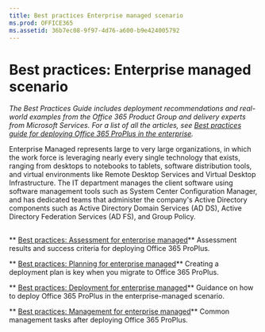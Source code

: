 ```yaml
---
title: Best practices Enterprise managed scenario
ms.prod: OFFICE365
ms.assetid: 36b7ec08-9f97-4d76-a600-b9e424005792
---
```



# Best practices: Enterprise managed scenario

 *The Best Practices Guide includes deployment recommendations and real-world examples from the Office 365 Product Group and delivery experts from Microsoft Services. For a list of all the articles, see  [Best practices guide for deploying Office 365 ProPlus in the enterprise](best-practices-guide-for-deploying-office-365-proplus-in-the-enterprise.md).* 
  
    
    

Enterprise Managed represents large to very large organizations, in which the work force is leveraging nearly every single technology that exists, ranging from desktops to notebooks to tablets, software distribution tools, and virtual environments like Remote Desktop Services and Virtual Desktop Infrastructure. The IT department manages the client software using software management tools such as System Center Configuration Manager, and has dedicated teams that administer the company's Active Directory components such as Active Directory Domain Services (AD DS), Active Directory Federation Services (AD FS), and Group Policy.
## 

 ** [Best practices: Assessment for enterprise managed](best-practices-assessment-for-enterprise-managed.md)** Assessment results and success criteria for deploying Office 365 ProPlus.
  
    
    
 ** [Best practices: Planning for enterprise managed](best-practices-planning-for-enterprise-managed.md)** Creating a deployment plan is key when you migrate to Office 365 ProPlus.
  
    
    
 ** [Best practices: Deployment for enterprise managed](best-practices-deployment-for-enterprise-managed.md)** Guidance on how to deploy Office 365 ProPlus in the enterprise-managed scenario.
  
    
    
 ** [Best practices: Management for enterprise managed](best-practices-management-for-enterprise-managed.md)** Common management tasks after deploying Office 365 ProPlus.
  
    
    

  
    
    

  
    
    

